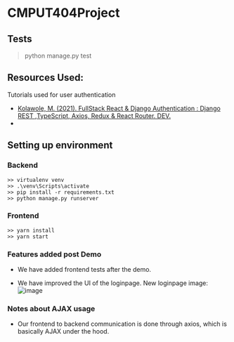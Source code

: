 # CMPUT404Project
## Tests  
 > python manage.py test
## Resources Used:  
Tutorials used for user authentication
 - [Kolawole, M. (2021). FullStack React & Django Authentication : Django REST ,TypeScript, Axios, Redux & React Router. DEV.](https://dev.to/koladev/django-rest-authentication-cmh)
 - 
## Setting up environment

### Backend
    >> virtualenv venv
    >> .\venv\Scripts\activate  
    >> pip install -r requirements.txt
    >> python manage.py runserver

### Frontend
    >> yarn install
    >> yarn start

### Features added post Demo

- We have added frontend tests after the demo.

- We have improved the UI of the loginpage. New loginpage image:
![image](https://user-images.githubusercontent.com/55654485/206632939-2ceac1fa-b4c7-4015-bc39-cfbad5c88787.png)

### Notes about AJAX usage

- Our frontend to backend communication is done through axios, which is basically AJAX under the hood.
